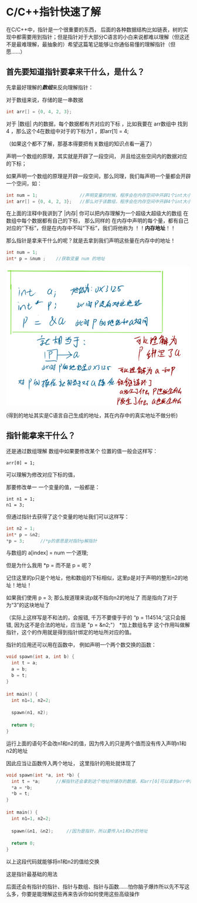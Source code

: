 # C/C++指针快速了解

在C/C++中，指针是一个很重要的东西， 后面的各种数据结构比如链表，树的实现中都需要用到指针；但是指针对于大部分C语言的小白来说都难以理解（但这还不是最难理解，最抽象的）希望这篇笔记能够让你通俗易懂的理解指针（但愿......）

## 首先要知道指针要拿来干什么，是什么？

先拿最好理解的***数组***来反向理解指针：

对于数组来说，存储的是一串数据

```C++
int arr[] = {0, 4, 2, 3};
```

对于     |数组|   内的数据，每个数据都有齐对应的下标 ，比如我要在 arr数组中 找到4 ，那么这个4在数组中对于的下标为1 ，即arr[1] = 4;

（如果这个都不了解，那基本得要把有关数组的知识点看一遍了）

声明一个数组的原理，其实就是开辟了一段空间， 并且给这些空间内的数据对应的下标；

如果声明一个数组的原理是开辟一段空间，那么同理，我们每声明一个量都会开辟一个空间，如：

```C++
int num = 1;                //声明变量的时候，程序会在内存空间中开辟1个int大小的空间
int arr[] = {0, 4, 2, 3};   //那么对于该数组，程序会在内存空间中开辟4个int大小的空间
```

在上面的注释中我讲到了      |内存|        你可以把内存理解为一个超级大超级大的数组                在数组中每个数据都有自己的下标， 那么同样的  在内存中声明的每个量，都有自己对应的“下标”，但是在内存中不叫“下标”，我们将他称为      ！！**内存地址**！！

那么指针是拿来干什么的呢？就是去拿到我们声明这些量在内存中的地址！

```C++
int num = 1;
int* p = &num ;    //获取变量 num 的地址
```

![1711382750819](images/快速了解指针/1711382750819.png)

(得到的地址其实是C语言自己生成的地址，其在内存中的真实地址不做分析)

## 指针能拿来干什么？

还是通过数组理解   数组中如果要修改某个 位置的值一般会这样写：

```
arr[0] = 1;
```

可以理解为修改对应下标的值，

那要修改单一 一个变量的值，一般都是：

```
int n1 = 1;
n1 = 3;
```

但通过指针去获得了这个变量的地址我们可以这样写：

```C++
int n2 = 1;
int* p = &n2;
*p = 3;      //*p的意思是对指针p解指针
```

与数组的      a[index] = num        一个道理;

但是为什么我用   *p  =   而不是   p =   呢？

记住这里的p只是个地址，他和数组的下标相似，这里p是对于声明的整形n2的地址！地址！

如果我们使用  p =  3;    那么按道理来说p就不指向n2的地址了 而是指向了对于为“3”的这块地址了

（实际上这样写是不和法的，会报错, 千万不要傻乎乎的  “p = 114514;”这只会报错, 因为这不是合法的地址，应当是 "p = &n2;"）       *加上数组名字   这个作用叫做解指针，这个的作用就是得到指针绑定的地址所对应的值。

指针的应用还可以用在函数中， 例如声明一个两个数交换的函数：

```C++
void spawn(int a, int b) {
  int t = a;
  a = b;
  b = t;
}

int main() {
  int n1=1, n2=2;

  spawn(n1, n2);

  return 0;
}
```

运行上面的语句不会改n1和n2的值，因为传入的只是两个值而没有传入声明n1和n2的地址

因此应当让函数传入两个地址， 这里指针的用处就体现了

```c++
void spawn(int *a, int *b) {
  int t = *a;      //解指针还会拿到这个地址所储存的数据，和arr[0]可以拿到arr中第0个元素的值一个道理
  *a = *b;
  *b = t;
}

int main() {
  int n1=1, n2=2;

  spawn(&n1, &n2);     //因为是指针，所以要传入n1和n2的地址

  return 0;
}
```

以上这段代码就能够将n1和n2的值给交换

这是指针最基础的用法

后面还会有指针的指针、指针与数组、指针与函数......怕你脑子爆炸所以先不写这么多，你要是能理解这些再来告诉你如何使用这些高级操作
